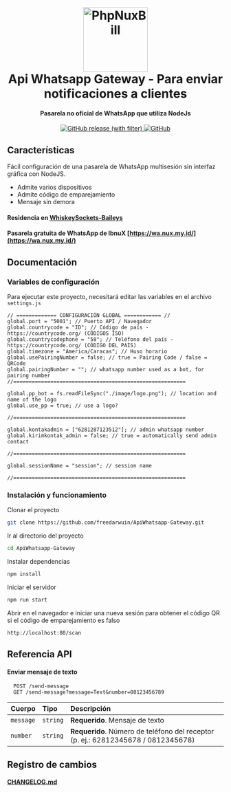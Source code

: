 <h1 align="center">
  <img src="https://upload.wikimedia.org/wikipedia/commons/thumb/6/6b/WhatsApp.svg/240px-WhatsApp.svg.png" alt="PhpNuxBill" width="150">
  <br>Api Whatsapp Gateway - Para enviar notificaciones a clientes<br>
</h1>

<h4 align="center">Pasarela no oficial de WhatsApp que utiliza NodeJs</h4>

<p align="center">
  <a href="https://github.com/rtaserver/ApiWhatsapp-Gateway/releases">
    <img alt="GitHub release (with filter)" src="https://img.shields.io/github/v/release/rtaserver/ApiWhatsapp-Gateway?label=Latest%20Release&labelColor=CE5A67">
  </a>
  <a href="https://github.com/rtaserver/ApiWhatsapp-Gateway/blob/main/LICENSE">
   <img alt="GitHub" src="https://img.shields.io/github/license/rtaserver/ApiWhatsapp-Gateway">
  </a>
  
</p>

## Características

Fácil configuración de una pasarela de WhatsApp multisesión sin interfaz gráfica con NodeJS.

- Admite varios dispositivos
- Admite código de emparejamiento
- Mensaje sin demora

<p>

#### Residencia en [WhiskeySockets-Baileys](https://github.com/WhiskeySockets/Baileys)

#### Pasarela gratuita de WhatsApp de IbnuX [https://wa.nux.my.id/](https://wa.nux.my.id/)

<p>

## Documentación

### Variables de configuración

Para ejecutar este proyecto, necesitará editar las variables en el archivo `settings.js`

```
// ============= CONFIGURACIÓN GLOBAL ============ //
global.port = "5001"; // Puerto API / Navegador
global.countrycode = "ID"; // Código de país - https://countrycode.org/ (CÓDIGOS ISO)
global.countrycodephone = "58"; // Teléfono del país - https://countrycode.org/ (CÓDIGO DEL PAÍS)
global.timezone = "America/Caracas"; // Huso horario
global.usePairingNumber = false; // true = Pairing Code / false = QRCode
global.pairingNumber = ""; // whatsapp number used as a bot, for pairing number
//========================================================

global.pp_bot = fs.readFileSync("./image/logo.png"); // location and name of the logo
global.use_pp = true; // use a logo?

//========================================================

global.kontakadmin = ["6281287123512"]; // admin whatsapp number
global.kirimkontak_admin = false; // true = automatically send admin contact

//========================================================

global.sessionName = "session"; // session name

//========================================================

```

### Instalación y funcionamiento

Clonar el proyecto

```bash
git clone https://github.com/freedarwuin/ApiWhatsapp-Gateway.git
```

Ir al directorio del proyecto

```bash
cd ApiWhatsapp-Gateway
```

Instalar dependencias

```bash
npm install
```

Iniciar el servidor

```bash
npm run start
```

Abrir en el navegador e iniciar una nueva sesión para obtener el código QR si el código de emparejamiento es falso

```bash
http://localhost:80/scan
```

## Referencia API

#### Enviar mensaje de texto

```
  POST /send-message
  GET /send-message?message=Text&number=08123456789
```

| Cuerpo      | Tipo     | Descripción                                                         |
| :-------- | :------- | :------------------------------------------------------------------ |
| `message` | `string` | **Requerido**. Mensaje de texto                                          |
| `number`  | `string` | **Requerido**. Número de teléfono del receptor (p. ej.: 62812345678 / 0812345678) |

## Registro de cambios

#### [CHANGELOG.md](CHANGELOG.md)
